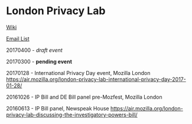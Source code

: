 # London Privacy Lab

[Wiki](https://wiki.mozilla.org/Privacy/Privacy_Lab/London)

[Email List](https://mail.mozilla.org/listinfo/privacy-events-london)

20170400 - *draft event*

20170300 - **pending event**

20170128 - International Privacy Day event, Mozilla London https://air.mozilla.org/london-privacy-lab-international-privacy-day-2017-01-28/

20161026 - IP Bill and DE Bill panel pre-Mozfest, Mozilla London

20160613 - IP Bill panel, Newspeak House https://air.mozilla.org/london-privacy-lab-discussing-the-investigatory-powers-bill/

